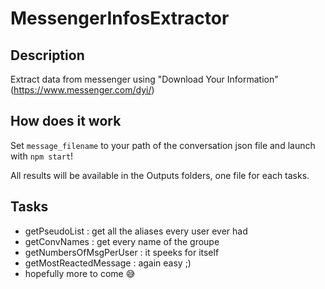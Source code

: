 # MessengerInfosExtractor

## Description

Extract data from messenger using "Download Your Information" (https://www.messenger.com/dyi/)

## How does it work

Set `message_filename` to your path of the conversation json file  and launch with `npm start`!

All results will be available in the Outputs folders, one file for each tasks.

## Tasks

- getPseudoList : get all the aliases every user ever had
- getConvNames : get every name of the groupe
- getNumbersOfMsgPerUser : it speeks for itself
- getMostReactedMessage : again easy ;)
- hopefully more to come 😅
